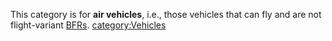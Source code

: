 This category is for **air vehicles**, i.e., those vehicles that can fly
and are not flight-variant [BFRs](BFR.md "wikilink").
[category:Vehicles](category:Vehicles.md "wikilink")
